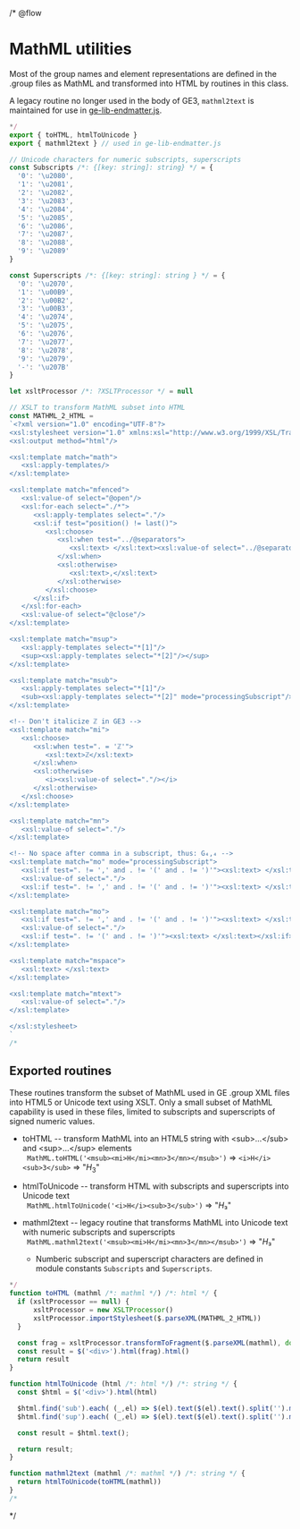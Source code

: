 /* @flow
# MathML utilities

Most of the group names and element representations are defined in the .group files as MathML and transformed into HTML by routines in this class.

A legacy routine no longer used in the body of GE3, `mathml2text` is maintained for use in [ge-lib-endmatter.js](./ge-lib-endmatter.js).
```js
*/
export { toHTML, htmlToUnicode }
export { mathml2text } // used in ge-lib-endmatter.js

// Unicode characters for numeric subscripts, superscripts
const Subscripts /*: {[key: string]: string} */ = {
  '0': '\u2080',
  '1': '\u2081',
  '2': '\u2082',
  '3': '\u2083',
  '4': '\u2084',
  '5': '\u2085',
  '6': '\u2086',
  '7': '\u2087',
  '8': '\u2088',
  '9': '\u2089'
}

const Superscripts /*: {[key: string]: string } */ = {
  '0': '\u2070',
  '1': '\u00B9',
  '2': '\u00B2',
  '3': '\u00B3',
  '4': '\u2074',
  '5': '\u2075',
  '6': '\u2076',
  '7': '\u2077',
  '8': '\u2078',
  '9': '\u2079',
  '-': '\u207B'
}

let xsltProcessor /*: ?XSLTProcessor */ = null

// XSLT to transform MathML subset into HTML
const MATHML_2_HTML =
`<?xml version="1.0" encoding="UTF-8"?>
<xsl:stylesheet version="1.0" xmlns:xsl="http://www.w3.org/1999/XSL/Transform">
<xsl:output method="html"/>

<xsl:template match="math">
   <xsl:apply-templates/>
</xsl:template>

<xsl:template match="mfenced">
   <xsl:value-of select="@open"/>
   <xsl:for-each select="./*">
      <xsl:apply-templates select="."/>
      <xsl:if test="position() != last()">
         <xsl:choose>
            <xsl:when test="../@separators">
               <xsl:text> </xsl:text><xsl:value-of select="../@separators"/><xsl:text> </xsl:text>
            </xsl:when>
            <xsl:otherwise>
               <xsl:text>,</xsl:text>
            </xsl:otherwise>
         </xsl:choose>
      </xsl:if>
   </xsl:for-each>
   <xsl:value-of select="@close"/>
</xsl:template>

<xsl:template match="msup">
   <xsl:apply-templates select="*[1]"/>
   <sup><xsl:apply-templates select="*[2]"/></sup>
</xsl:template>

<xsl:template match="msub">
   <xsl:apply-templates select="*[1]"/>
   <sub><xsl:apply-templates select="*[2]" mode="processingSubscript"/></sub>
</xsl:template>

<!-- Don't italicize ℤ in GE3 -->
<xsl:template match="mi">
   <xsl:choose>
      <xsl:when test=". = 'ℤ'">
         <xsl:text>ℤ</xsl:text>
      </xsl:when>
      <xsl:otherwise>
         <i><xsl:value-of select="."/></i>
      </xsl:otherwise>
   </xsl:choose>
</xsl:template>

<xsl:template match="mn">
   <xsl:value-of select="."/>
</xsl:template>

<!-- No space after comma in a subscript, thus: G₄,₄ -->
<xsl:template match="mo" mode="processingSubscript">
   <xsl:if test=". != ',' and . != '(' and . != ')'"><xsl:text> </xsl:text></xsl:if>
   <xsl:value-of select="."/>
   <xsl:if test=". != ',' and . != '(' and . != ')'"><xsl:text> </xsl:text></xsl:if>
</xsl:template>

<xsl:template match="mo">
   <xsl:if test=". != ',' and . != '(' and . != ')'"><xsl:text> </xsl:text></xsl:if>
   <xsl:value-of select="."/>
   <xsl:if test=". != '(' and . != ')'"><xsl:text> </xsl:text></xsl:if>
</xsl:template>

<xsl:template match="mspace">
   <xsl:text> </xsl:text>
</xsl:template>

<xsl:template match="mtext">
   <xsl:value-of select="."/>
</xsl:template>

</xsl:stylesheet>
`
/*
```
  ## Exported routines

  These routines transform the subset of MathML used in GE .group XML files into HTML5 or Unicode text using XSLT. Only a small subset of MathML capability is used in these files, limited to subscripts and superscripts of signed numeric values.

* toHTML -- transform MathML into an HTML5 string with &lt;sub&gt;...&lt;/sub&gt; and &lt;sup&gt;...&lt;/sup&gt; elements
  <br>&nbsp;&nbsp;`MathML.toHTML('<msub><mi>H</mi><mn>3</mn></msub>')` => `<i>H</i><sub>3</sub>` => "<i>H</i><sub>3</sub>"

* htmlToUnicode -- transform HTML with subscripts and superscripts into Unicode text
  <br>&nbsp;&nbsp;`MathML.htmlToUnicode('<i>H</i><sub>3</sub>')` => "<i>H</i>₃"

* mathml2text -- legacy routine that transforms MathML into Unicode text with numeric subscripts and superscripts
  <br>&nbsp;&nbsp;`MathML.mathml2text('<msub><mi>H</mi><mn>3</mn></msub>')` => "<i>H</i>₃"
  + Numberic subscript and superscript characters are defined in module constants `Subscripts` and `Superscripts`.

```js
*/
function toHTML (mathml /*: mathml */) /*: html */ {
  if (xsltProcessor == null) {
      xsltProcessor = new XSLTProcessor()
      xsltProcessor.importStylesheet($.parseXML(MATHML_2_HTML))
  }

  const frag = xsltProcessor.transformToFragment($.parseXML(mathml), document)
  const result = $('<div>').html(frag).html()
  return result
}

function htmlToUnicode (html /*: html */) /*: string */ {
  const $html = $('<div>').html(html)

  $html.find('sub').each( (_,el) => $(el).text($(el).text().split('').map(ch => Subscripts[ch]).join('')) );
  $html.find('sup').each( (_,el) => $(el).text($(el).text().split('').map(ch => Superscripts[ch]).join('')));

  const result = $html.text();

  return result;
}

function mathml2text (mathml /*: mathml */) /*: string */ {
  return htmlToUnicode(toHTML(mathml))
}
/*
```
 */
